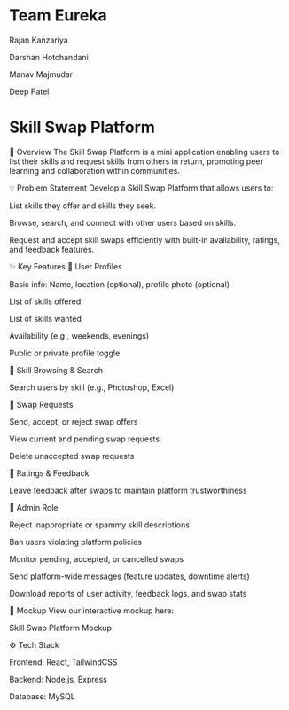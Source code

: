 # Team Eureka

Rajan Kanzariya

Darshan Hotchandani

Manav Majmudar

Deep Patel

# Skill Swap Platform

🚀 Overview
The Skill Swap Platform is a mini application enabling users to list their skills and request skills from others in return, promoting peer learning and collaboration within communities.

💡 Problem Statement
Develop a Skill Swap Platform that allows users to:

List skills they offer and skills they seek.

Browse, search, and connect with other users based on skills.

Request and accept skill swaps efficiently with built-in availability, ratings, and feedback features.

✨ Key Features
🔹 User Profiles

Basic info: Name, location (optional), profile photo (optional)

List of skills offered

List of skills wanted

Availability (e.g., weekends, evenings)

Public or private profile toggle

🔹 Skill Browsing & Search

Search users by skill (e.g., Photoshop, Excel)

🔹 Swap Requests

Send, accept, or reject swap offers

View current and pending swap requests

Delete unaccepted swap requests

🔹 Ratings & Feedback

Leave feedback after swaps to maintain platform trustworthiness

🔹 Admin Role

Reject inappropriate or spammy skill descriptions

Ban users violating platform policies

Monitor pending, accepted, or cancelled swaps

Send platform-wide messages (feature updates, downtime alerts)

Download reports of user activity, feedback logs, and swap stats

🎨 Mockup
View our interactive mockup here:

Skill Swap Platform Mockup


⚙️ Tech Stack

Frontend: React, TailwindCSS

Backend: Node.js, Express 

Database: MySQL
